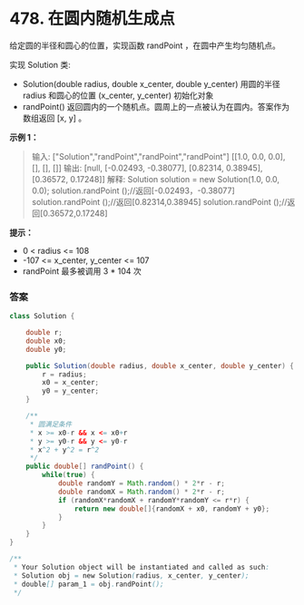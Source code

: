 # 478. 在圆内随机生成点
给定圆的半径和圆心的位置，实现函数 randPoint ，在圆中产生均匀随机点。

实现 Solution 类:

- Solution(double radius, double x_center, double y_center) 用圆的半径 radius 和圆心的位置 (x_center, y_center) 初始化对象
- randPoint() 返回圆内的一个随机点。圆周上的一点被认为在圆内。答案作为数组返回 [x, y] 。
 

__示例 1：__

> 输入: 
["Solution","randPoint","randPoint","randPoint"]
[[1.0, 0.0, 0.0], [], [], []]
输出: [null, [-0.02493, -0.38077], [0.82314, 0.38945], [0.36572, 0.17248]]
解释:
Solution solution = new Solution(1.0, 0.0, 0.0);
solution.randPoint ();//返回[-0.02493，-0.38077]
solution.randPoint ();//返回[0.82314,0.38945]
solution.randPoint ();//返回[0.36572,0.17248]
 

__提示：__

- 0 < radius <= 108
- -107 <= x_center, y_center <= 107
- randPoint 最多被调用 3 * 104 次

### 答案
```java
class Solution {

    double r;
    double x0;
    double y0;

    public Solution(double radius, double x_center, double y_center) {
        r = radius;
        x0 = x_center;
        y0 = y_center;
    }

    /**
     * 圆满足条件
     * x >= x0-r && x <= x0+r
     * y >= y0-r && y <= y0-r
     * x^2 + y^2 = r^2
     */
    public double[] randPoint() {
        while(true) {
            double randomY = Math.random() * 2*r - r;
            double randomX = Math.random() * 2*r - r;
            if (randomX*randomX + randomY*randomY <= r*r) {
                return new double[]{randomX + x0, randomY + y0};
            }
        }
    }
}

/**
 * Your Solution object will be instantiated and called as such:
 * Solution obj = new Solution(radius, x_center, y_center);
 * double[] param_1 = obj.randPoint();
 */
```